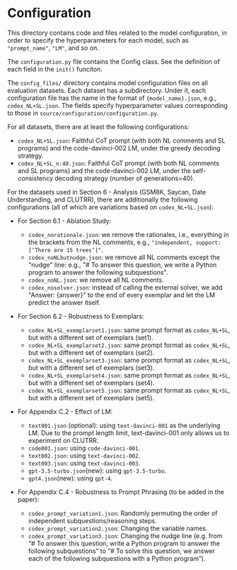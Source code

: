 # Configuration

This directory contains code and files related to the model configuration, in order to specify the hyperparameters for each model, such as `"prompt_name"`, `"LM"`, and so on. 

The `configuration.py` file contains the Config class. See the definition of each field in the `init()` funciton.

The `config_files/` directory contains model configuration files on all evaluation datasets. Each dataset has a subdirectory. Under it, each configuration file has the name in the format of `{model_name}.json`, e.g., `codex_NL+SL.json`. 
The fields specify hyperparameter values corresponding to those in `source/configuration/configuration.py`.

For all datasets, there are at least the following configurations:
- `codex_NL+SL.json`: Faithful CoT prompt (with both NL comments and SL programs) and the code-davinci-002 LM, under the greedy decoding strategy.
- `codex_NL+SL_n:40.json`: Faithful CoT prompt (with both NL comments and SL programs) and the code-davinci-002 LM, under the self-consistency decoding strategy (number of generations=40).

For the datasets used in Section 6 - Analysis (GSM8K, Saycan, Date Understanding, and CLUTRR), there are additionally the following configurations (all of which are variations based on `codex_NL+SL.json`):
- For Section 6.1 - Ablation Study:
  - `codex_norationale.json`: we remove the rationales, i.e., everything in the brackets from the NL comments, e.g., `"independent, support: [‘There are 15 trees’]"`.
  - `codex_noNLbutnudge.json`: we remove all NL comments except the "nudge" line: e.g., "# To answer this question, we write a Python program to answer the following subquestions".
  - `codex_noNL.json`: we remove all NL comments.
  - `codex_nosolver.json`: instead of calling the external solver, we add "Answer: {answer}" to the end of every exemplar and let the LM predict the answer itself.
- For Section 6.2 - Robustness to Exemplars:
  - `codex_NL+SL_exemplarset1.json`: same prompt format as `codex_NL+SL`, but with a different set of exemplars (set1). 
  - `codex_NL+SL_exemplarset2.json`: same prompt format as `codex_NL+SL`, but with a different set of exemplars (set2). 
  - `codex_NL+SL_exemplarset3.json`: same prompt format as `codex_NL+SL`, but with a different set of exemplars (set3).
  - `codex_NL+SL_exemplarset4.json`: same prompt format as `codex_NL+SL`, but with a different set of exemplars (set4).
  - `codex_NL+SL_exemplarset5.json`: same prompt format as `codex_NL+SL`, but with a different set of exemplars (set5).
- For Appendix C.2 - Effect of LM:
  - `text001.json` (optional): using `text-davinci-001` as the underlying LM. Due to the prompt length limit, text-davinci-001 only allows us to experiment on CLUTRR.
  - `code001.json`: using `code-davinci-001`.
  - `text002.json`: using `text-davinci-002`.
  - `text003.json`: using `text-davinci-003`.
  - `gpt-3.5-turbo.json`(new): using `gpt-3.5-turbo`.
  - `gpt4.json`(new): using `gpt-4`.

- For Appendix C.4 - Robustness to Prompt Phrasing (to be added in the paper): 
  - `codex_prompt_variation1.json`: Randomly permuting the order of independent subquestions/reasoning steps.
  - `codex_prompt_variation2.json`: Changing the variable names.
  - `codex_prompt_variation3.json`: Changing the nudge line (e.g. from “# To answer this question, write a Python program to answer the following subquestions” to “# To solve this question, we answer each of the following subquestions with a Python program”).